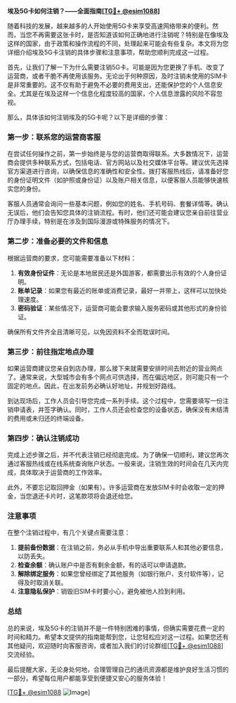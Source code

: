 **埃及5G卡如何注销？——全面指南[[TG💪+ @esim1088](https://t.me/s/esim1088)]**

随着科技的发展，越来越多的人开始使用5G卡来享受高速网络带来的便利。然而，当您不再需要这张卡时，是否知道该如何正确地进行注销呢？特别是在像埃及这样的国家，由于政策和操作流程的不同，处理起来可能会有些复杂。本文将为您详细介绍埃及5G卡注销的具体步骤和注意事项，帮助您顺利完成这一过程。

首先，让我们了解一下为什么需要注销5G卡。可能是因为您更换了手机、改变了运营商，或者干脆不再使用该服务。无论出于何种原因，及时注销未使用的SIM卡是非常重要的。这不仅有助于避免不必要的费用支出，还能保护您的个人信息安全。尤其是在埃及这样一个信息化程度较高的国家，个人信息泄露的风险不容忽视。

那么，具体该如何注销埃及的5G卡呢？以下是详细的步骤：

### 第一步：联系您的运营商客服

在尝试任何操作之前，第一步始终是与您的运营商取得联系。大多数情况下，运营商会提供多种联系方式，包括电话、官方网站以及社交媒体平台等。建议优先选择官方渠道进行咨询，以确保信息的准确性和安全性。拨打客服热线后，请准备好您的身份证明文件（如护照或身份证）以及账户相关信息，以便客服人员能够快速核实您的身份。

客服人员通常会询问一些基本问题，例如您的姓名、手机号码、套餐详情等。确认无误后，他们会告知您具体的注销流程。有时，他们还可能会建议您亲自前往营业厅办理手续，特别是在涉及到国际漫游或特殊服务的情况下。

### 第二步：准备必要的文件和信息

根据运营商的要求，您可能需要准备以下材料：

1. **有效身份证件**：无论是本地居民还是外国游客，都需要出示有效的个人身份证明。
2. **账单记录**：如果您有最近的账单或消费记录，最好一并带上，这样可以加快处理速度。
3. **密码验证**：某些情况下，运营商可能会要求输入服务密码或其他形式的身份验证。

确保所有文件齐全且清晰可见，以免因资料不全而耽误时间。

### 第三步：前往指定地点办理

如果运营商建议您亲自到店办理，那么接下来就需要安排时间去附近的营业网点了。通常来说，大型城市会有多个网点可供选择，而在偏远地区，则可能只有一个固定的地点。因此，在出发前务必确认好地址，并规划好路线。

到达现场后，工作人员会引导您完成一系列手续。这个过程中，您需要填写一份注销申请表，并签字确认。同时，工作人员还会检查您的设备状态，确保没有未结清的费用或未归还的终端设备。

### 第四步：确认注销成功

完成上述步骤之后，并不代表注销已经彻底完成。为了确保一切顺利，建议您再次通过客服热线或在线系统查询账户状态。一般来说，注销生效的时间会在几天内完成，具体取决于运营商的工作效率。

此外，不要忘记取回押金（如果有）。许多运营商在发放SIM卡时会收取一定的押金，当您退还卡片时，这笔款项将会退还给您。

### 注意事项

在整个注销过程中，有几个关键点需要注意：

1. **提前备份数据**：在注销之前，务必从手机中导出重要联系人和其他必要信息，以防丢失。
2. **检查余额**：确认账户中是否有剩余金额，有的话可以申请退款。
3. **解除绑定服务**：如果您曾经绑定了其他服务（如银行账户、支付软件等），记得及时取消关联。
4. **注意隐私保护**：销毁旧SIM卡时要小心，避免被他人捡到利用。

### 总结

总的来说，埃及5G卡的注销并不是一件特别困难的事情，但确实需要花费一定的时间和精力。希望本文提供的指南能帮到您，让您轻松应对这一过程。如果您还有其他疑问，欢迎随时向客服咨询，或者加入我们的讨论群组[[TG💪+ @esim1088](https://t.me/s/esim1088)]交流经验。

最后提醒大家，无论身处何地，合理管理自己的通讯资源都是维护良好生活习惯的一部分。希望每位用户都能享受到便捷又安心的服务体验！

[[TG💪+ @esim1088](https://t.me/s/esim1088) ![Image](https://i.postimg.cc/4NQfJmqS/Snipaste-2025-05-13-00-14-12.png)]